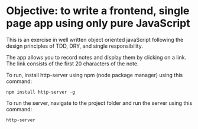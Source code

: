 # Objective: to write a frontend, single page app using only pure JavaScript

This is an exercise in well written object oriented javaScript following the design principles of TDD, DRY, and single responsibility.

The app allows you to record notes and display them by clicking on a link. The link consists of the first 20 characters of the note.

To run, install http-server using npm (node package manager) using this command:

```npm install http-server -g```

To run the server, navigate to the project folder and run the server using this command:

```http-server```
